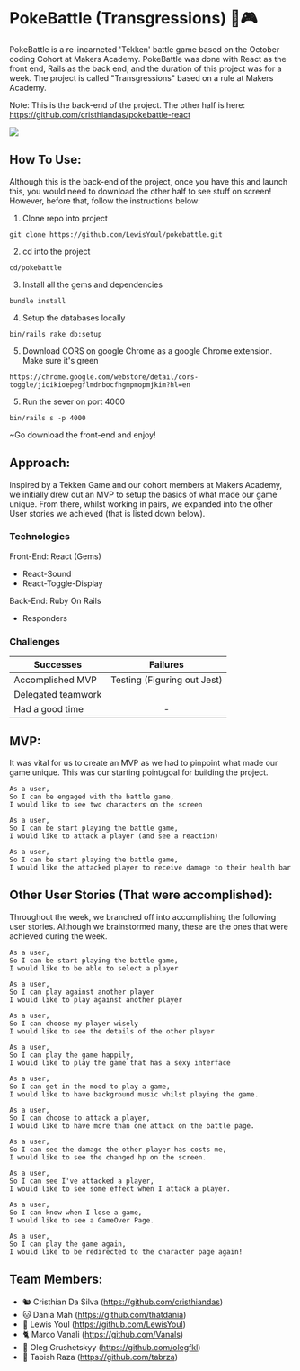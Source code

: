 # PokeBattle (Transgressions) 🥊🎮

PokeBattle is a re-incarneted 'Tekken' battle game based on the October coding Cohort at Makers Academy. PokeBattle was done with React as the front end, Rails as the back end, and the duration of this project was for a week. The project is called "Transgressions" based on a rule at Makers Academy.

Note: This is the back-end of the project. The other half is here:   https://github.com/cristhiandas/pokebattle-react

![](public/uploads/player/image/home.png)

## How To Use:

Although this is the back-end of the project, once you have this and launch this, you would need to
download the other half to see stuff on screen! However, before that, follow the instructions below:

1. Clone repo into project
```
git clone https://github.com/LewisYoul/pokebattle.git
```

2. cd into the project
```
cd/pokebattle
```

3. Install all the gems and dependencies
```
bundle install
```

4. Setup the databases locally
```
bin/rails rake db:setup
```
5. Download CORS on google Chrome as a google Chrome extension. Make sure it's green
```
https://chrome.google.com/webstore/detail/cors-toggle/jioikioepegflmdnbocfhgmpmopmjkim?hl=en
```

5. Run the sever on port 4000
```
bin/rails s -p 4000
```

~Go download the front-end and enjoy!

## Approach:

Inspired by a Tekken Game and our cohort members at Makers Academy, we initially drew out an MVP to setup the basics of what made our game unique. From there, whilst working in pairs, we expanded into the other User stories we achieved (that is listed down below).

### Technologies

Front-End: React
 (Gems)
 - React-Sound
 - React-Toggle-Display

Back-End: Ruby On Rails
 - Responders


### Challenges

| Successes             | Failures                    |
| --------------------- |:---------------------------:|
| Accomplished MVP      | Testing (Figuring out Jest) |
| Delegated teamwork    |                             |
| Had a  good time      | -                           |


## MVP:

It was vital for us to create an MVP as we had to pinpoint what made our game unique. This was
our starting point/goal for building the project.

```
As a user,
So I can be engaged with the battle game,
I would like to see two characters on the screen
```

```
As a user,
So I can be start playing the battle game,
I would like to attack a player (and see a reaction)
```

```
As a user,
So I can be start playing the battle game,
I would like the attacked player to receive damage to their health bar  
```

## Other User Stories (That were accomplished):

Throughout the week, we branched off into accomplishing the following user stories. Although we
brainstormed many, these are the ones that were achieved during the week.

```
As a user,
So I can be start playing the battle game,
I would like to be able to select a player
```

```
As a user,
So I can play against another player
I would like to play against another player
```

```
As a user,
So I can choose my player wisely
I would like to see the details of the other player
```

```
As a user,
So I can play the game happily,
I would like to play the game that has a sexy interface
```

```
As a user,
So I can get in the mood to play a game,
I would like to have background music whilst playing the game.
```

```
As a user,
So I can choose to attack a player,
I would like to have more than one attack on the battle page.
```

```
As a user,
So I can see the damage the other player has costs me,
I would like to see the changed hp on the screen.
```

```
As a user,
So I can see I've attacked a player,
I would like to see some effect when I attack a player.
```

```
As a user,
So I can know when I lose a game,
I would like to see a GameOver Page.
```

```
As a user,
So I can play the game again,
I would like to be redirected to the character page again!
```

## Team Members:  

- 🐿 Cristhian Da Silva (https://github.com/cristhiandas)
- 🐱 Dania Mah (https://github.com/thatdania)
- 🐸 Lewis Youl (https://github.com/LewisYoul)
- 🐈 Marco Vanali (https://github.com/Vanals)
- 🐻 Oleg Grushetskyy (https://github.com/olegfkl)
- 🦅 Tabish Raza (https://github.com/tabrza)
